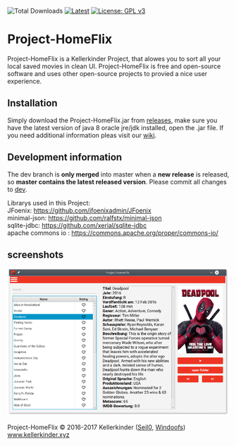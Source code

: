 ![Total Downloads](https://img.shields.io/github/downloads/Seil0/Project-HomeFlix/total.svg?style=flat-square)
[![Latest](https://img.shields.io/github/release/Seil0/Project-HomeFlix/all.svg?style=flat-square)](https://github.com/Seil0/Project-HomeFlix/releases)
[![License: GPL v3](https://img.shields.io/badge/License-GPL%20v3-blue.svg?style=flat-square)](https://www.gnu.org/licenses/gpl-3.0)

# Project-HomeFlix
Project-HomeFlix is a Kellerkinder Project, that alowes you to sort all your local saved movies in clean UI. Project-HomeFlix is free and open-source software and uses other open-source projects to provied a nice user experience.

## Installation
Simply download the Project-HomeFlix.jar from [releases](https://github.com/Seil0/Project-HomeFlix/releases), make sure you have the latest version of java 8 oracle jre/jdk installed, open the .jar file. If you need additional information pleas visit our [wiki](https://github.com/Seil0/Project-HomeFlix/wiki).

## Development information
The dev branch is **only merged** into master when a **new release** is released, so **master contains the latest  released version**. Please commit all changes to [dev](https://github.com/Seil0/Project-HomeFlix/tree/dev).

Librarys used in this Project:  
JFoenix: https://github.com/jfoenixadmin/JFoenix   
minimal-json: https://github.com/ralfstx/minimal-json      
sqlite-jdbc: https://github.com/xerial/sqlite-jdbc      
apache commons io : https://commons.apache.org/proper/commons-io/

## screenshots
![Screenshot](https://github.com/Seil0/Seil0.github.io/blob/master/pictures/Project-HomeFlix_MainWindow.png)

Project-HomeFlix © 2016-2017 Kellerkinder ([Seil0](https://github.com/Seil0), [Windoofs](https://github.com/Windoofs))    
www.kellerkinder.xyz
